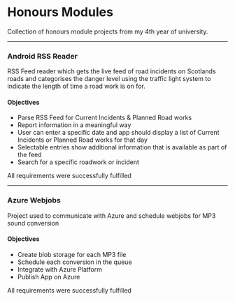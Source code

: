 # Honours Modules

Collection of honours module projects from my 4th year of university.

---

### Android RSS Reader

RSS Feed reader which gets the live feed of road incidents on Scotlands roads and categorises the danger level using the traffic light system to indicate the length of time a road work is on for.

#### Objectives

* Parse RSS Feed for Current Incidents & Planned Road works
* Report information in a meaningful way
* User can enter a specific date and app should display a list of Current Incidents or Planned Road works for that day
* Selectable entries show additional information that is available as part of the feed
* Search for a specific roadwork or incident

All requirements were successfully fulfilled

---

### Azure Webjobs

Project used to communicate with Azure and schedule webjobs for MP3 sound conversion

#### Objectives

* Create blob storage for each MP3 file
* Schedule each conversion in the queue
* Integrate with Azure Platform
* Publish App on Azure

All requirements were successfully fulfilled
